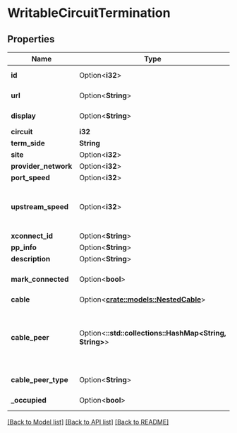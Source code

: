 # WritableCircuitTermination

## Properties

Name | Type | Description | Notes
------------ | ------------- | ------------- | -------------
**id** | Option<**i32**> |  | [optional][readonly]
**url** | Option<**String**> |  | [optional][readonly]
**display** | Option<**String**> |  | [optional][readonly]
**circuit** | **i32** |  | 
**term_side** | **String** |  | 
**site** | Option<**i32**> |  | [optional]
**provider_network** | Option<**i32**> |  | [optional]
**port_speed** | Option<**i32**> |  | [optional]
**upstream_speed** | Option<**i32**> | Upstream speed, if different from port speed | [optional]
**xconnect_id** | Option<**String**> |  | [optional]
**pp_info** | Option<**String**> |  | [optional]
**description** | Option<**String**> |  | [optional]
**mark_connected** | Option<**bool**> | Treat as if a cable is connected | [optional]
**cable** | Option<[**crate::models::NestedCable**](NestedCable.md)> |  | [optional]
**cable_peer** | Option<**::std::collections::HashMap<String, String>**> |  Return the appropriate serializer for the cable termination model.  | [optional][readonly]
**cable_peer_type** | Option<**String**> |  | [optional][readonly]
**_occupied** | Option<**bool**> |  | [optional][readonly]

[[Back to Model list]](../README.md#documentation-for-models) [[Back to API list]](../README.md#documentation-for-api-endpoints) [[Back to README]](../README.md)


